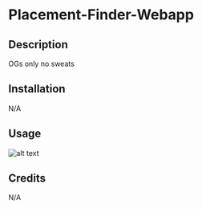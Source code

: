 # Placement-Finder-Webapp

## Description
OGs only no sweats

## Installation

N/A

## Usage

![alt text]()

## Credits

N/A

